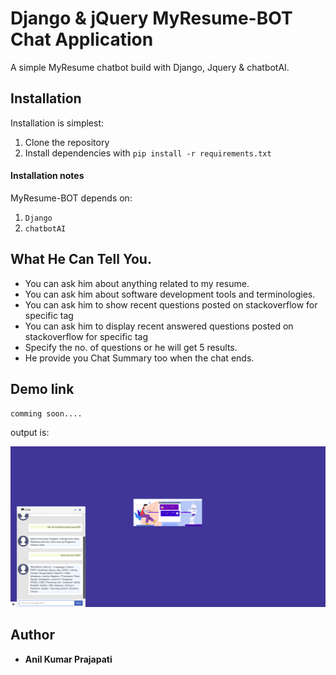 # Django & jQuery MyResume-BOT Chat Application
A simple MyResume chatbot build with Django, Jquery & chatbotAI.

## Installation

Installation is simplest:

1. Clone the repository
2. Install dependencies with `pip install -r requirements.txt`

#### Installation notes

MyResume-BOT depends on:
 1. `Django`
 2. `chatbotAI`

## What He Can Tell You.

- You can ask him about anything related to my resume.
- You can ask him about software development tools and terminologies.
- You can ask him to show recent questions posted on stackoverflow for specific tag
- You can ask him to display recent answered questions posted on stackoverflow for specific tag
- Specify the no. of questions or he will get 5 results.
- He provide you Chat Summary too when the chat ends.

## Demo link


```
comming soon....
```

output is:

![output](output.PNG)

## Author

* **Anil Kumar Prajapati** 
